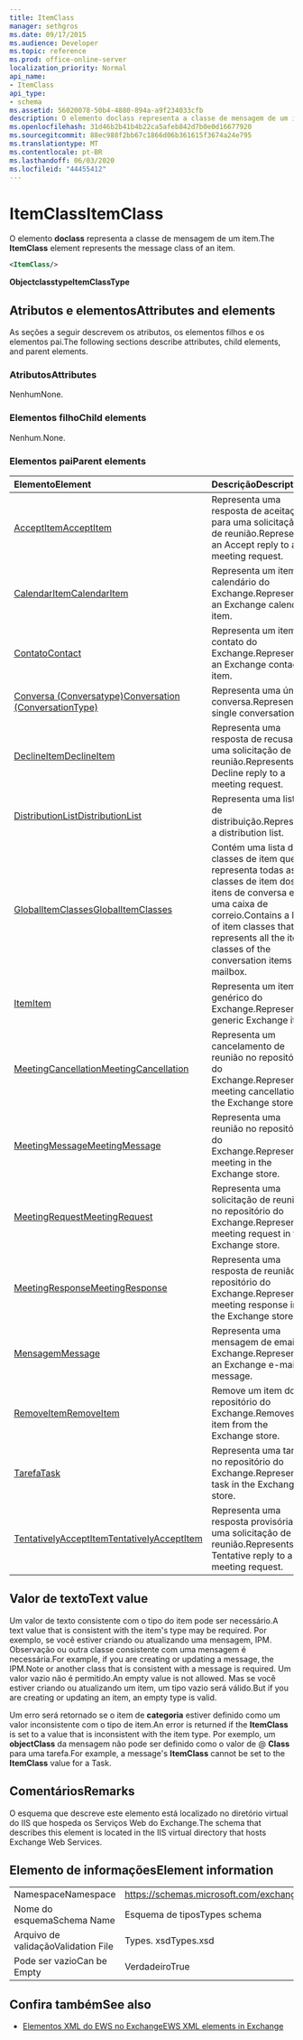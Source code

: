 ```yaml
---
title: ItemClass
manager: sethgros
ms.date: 09/17/2015
ms.audience: Developer
ms.topic: reference
ms.prod: office-online-server
localization_priority: Normal
api_name:
- ItemClass
api_type:
- schema
ms.assetid: 56020078-50b4-4880-894a-a9f234033cfb
description: O elemento doclass representa a classe de mensagem de um item.
ms.openlocfilehash: 31d46b2b41b4b22ca5afeb842d7b0e0d16677920
ms.sourcegitcommit: 88ec988f2bb67c1866d06b361615f3674a24e795
ms.translationtype: MT
ms.contentlocale: pt-BR
ms.lasthandoff: 06/03/2020
ms.locfileid: "44455412"
---
```

# <a name="itemclass"></a><span data-ttu-id="631cb-103">ItemClass</span><span class="sxs-lookup"><span data-stu-id="631cb-103">ItemClass</span></span>

<span data-ttu-id="631cb-104">O elemento **doclass** representa a classe de mensagem de um item.</span><span class="sxs-lookup"><span data-stu-id="631cb-104">The **ItemClass** element represents the message class of an item.</span></span> 
  
```XML
<ItemClass/>
```

 <span data-ttu-id="631cb-105">**Objectclasstype**</span><span class="sxs-lookup"><span data-stu-id="631cb-105">**ItemClassType**</span></span>
## <a name="attributes-and-elements"></a><span data-ttu-id="631cb-106">Atributos e elementos</span><span class="sxs-lookup"><span data-stu-id="631cb-106">Attributes and elements</span></span>

<span data-ttu-id="631cb-107">As seções a seguir descrevem os atributos, os elementos filhos e os elementos pai.</span><span class="sxs-lookup"><span data-stu-id="631cb-107">The following sections describe attributes, child elements, and parent elements.</span></span>
  
### <a name="attributes"></a><span data-ttu-id="631cb-108">Atributos</span><span class="sxs-lookup"><span data-stu-id="631cb-108">Attributes</span></span>

<span data-ttu-id="631cb-109">Nenhum</span><span class="sxs-lookup"><span data-stu-id="631cb-109">None.</span></span>
  
### <a name="child-elements"></a><span data-ttu-id="631cb-110">Elementos filho</span><span class="sxs-lookup"><span data-stu-id="631cb-110">Child elements</span></span>

<span data-ttu-id="631cb-111">Nenhum.</span><span class="sxs-lookup"><span data-stu-id="631cb-111">None.</span></span>
  
### <a name="parent-elements"></a><span data-ttu-id="631cb-112">Elementos pai</span><span class="sxs-lookup"><span data-stu-id="631cb-112">Parent elements</span></span>

|<span data-ttu-id="631cb-113">**Elemento**</span><span class="sxs-lookup"><span data-stu-id="631cb-113">**Element**</span></span>|<span data-ttu-id="631cb-114">**Descrição**</span><span class="sxs-lookup"><span data-stu-id="631cb-114">**Description**</span></span>|
|:-----|:-----|
|[<span data-ttu-id="631cb-115">AcceptItem</span><span class="sxs-lookup"><span data-stu-id="631cb-115">AcceptItem</span></span>](acceptitem.md) <br/> |<span data-ttu-id="631cb-116">Representa uma resposta de aceitação para uma solicitação de reunião.</span><span class="sxs-lookup"><span data-stu-id="631cb-116">Represents an Accept reply to a meeting request.</span></span>  <br/> |
|[<span data-ttu-id="631cb-117">CalendarItem</span><span class="sxs-lookup"><span data-stu-id="631cb-117">CalendarItem</span></span>](calendaritem.md) <br/> |<span data-ttu-id="631cb-118">Representa um item de calendário do Exchange.</span><span class="sxs-lookup"><span data-stu-id="631cb-118">Represents an Exchange calendar item.</span></span>  <br/> |
|[<span data-ttu-id="631cb-119">Contato</span><span class="sxs-lookup"><span data-stu-id="631cb-119">Contact</span></span>](contact.md) <br/> |<span data-ttu-id="631cb-120">Representa um item de contato do Exchange.</span><span class="sxs-lookup"><span data-stu-id="631cb-120">Represents an Exchange contact item.</span></span>  <br/> |
|[<span data-ttu-id="631cb-121">Conversa (Conversatype)</span><span class="sxs-lookup"><span data-stu-id="631cb-121">Conversation (ConversationType)</span></span>](conversation-conversationtype.md) <br/> |<span data-ttu-id="631cb-122">Representa uma única conversa.</span><span class="sxs-lookup"><span data-stu-id="631cb-122">Represents a single conversation.</span></span>  <br/> |
|[<span data-ttu-id="631cb-123">DeclineItem</span><span class="sxs-lookup"><span data-stu-id="631cb-123">DeclineItem</span></span>](declineitem.md) <br/> |<span data-ttu-id="631cb-124">Representa uma resposta de recusa a uma solicitação de reunião.</span><span class="sxs-lookup"><span data-stu-id="631cb-124">Represents a Decline reply to a meeting request.</span></span>  <br/> |
|[<span data-ttu-id="631cb-125">DistributionList</span><span class="sxs-lookup"><span data-stu-id="631cb-125">DistributionList</span></span>](distributionlist.md) <br/> |<span data-ttu-id="631cb-126">Representa uma lista de distribuição.</span><span class="sxs-lookup"><span data-stu-id="631cb-126">Represents a distribution list.</span></span>  <br/> |
|[<span data-ttu-id="631cb-127">GlobalItemClasses</span><span class="sxs-lookup"><span data-stu-id="631cb-127">GlobalItemClasses</span></span>](globalitemclasses.md) <br/> |<span data-ttu-id="631cb-128">Contém uma lista de classes de item que representa todas as classes de item dos itens de conversa em uma caixa de correio.</span><span class="sxs-lookup"><span data-stu-id="631cb-128">Contains a list of item classes that represents all the item classes of the conversation items in a mailbox.</span></span>  <br/> |
|[<span data-ttu-id="631cb-129">Item</span><span class="sxs-lookup"><span data-stu-id="631cb-129">Item</span></span>](item.md) <br/> |<span data-ttu-id="631cb-130">Representa um item genérico do Exchange.</span><span class="sxs-lookup"><span data-stu-id="631cb-130">Represents a generic Exchange item.</span></span>  <br/> |
|[<span data-ttu-id="631cb-131">MeetingCancellation</span><span class="sxs-lookup"><span data-stu-id="631cb-131">MeetingCancellation</span></span>](meetingcancellation.md) <br/> |<span data-ttu-id="631cb-132">Representa um cancelamento de reunião no repositório do Exchange.</span><span class="sxs-lookup"><span data-stu-id="631cb-132">Represents a meeting cancellation in the Exchange store.</span></span>  <br/> |
|[<span data-ttu-id="631cb-133">MeetingMessage</span><span class="sxs-lookup"><span data-stu-id="631cb-133">MeetingMessage</span></span>](meetingmessage.md) <br/> |<span data-ttu-id="631cb-134">Representa uma reunião no repositório do Exchange.</span><span class="sxs-lookup"><span data-stu-id="631cb-134">Represents a meeting in the Exchange store.</span></span>  <br/> |
|[<span data-ttu-id="631cb-135">MeetingRequest</span><span class="sxs-lookup"><span data-stu-id="631cb-135">MeetingRequest</span></span>](meetingrequest.md) <br/> |<span data-ttu-id="631cb-136">Representa uma solicitação de reunião no repositório do Exchange.</span><span class="sxs-lookup"><span data-stu-id="631cb-136">Represents a meeting request in the Exchange store.</span></span>  <br/> |
|[<span data-ttu-id="631cb-137">MeetingResponse</span><span class="sxs-lookup"><span data-stu-id="631cb-137">MeetingResponse</span></span>](meetingresponse.md) <br/> |<span data-ttu-id="631cb-138">Representa uma resposta de reunião no repositório do Exchange.</span><span class="sxs-lookup"><span data-stu-id="631cb-138">Represents a meeting response in the Exchange store.</span></span>  <br/> |
|[<span data-ttu-id="631cb-139">Mensagem</span><span class="sxs-lookup"><span data-stu-id="631cb-139">Message</span></span>](message-ex15websvcsotherref.md) <br/> |<span data-ttu-id="631cb-140">Representa uma mensagem de email do Exchange.</span><span class="sxs-lookup"><span data-stu-id="631cb-140">Represents an Exchange e-mail message.</span></span>  <br/> |
|[<span data-ttu-id="631cb-141">RemoveItem</span><span class="sxs-lookup"><span data-stu-id="631cb-141">RemoveItem</span></span>](removeitem.md) <br/> |<span data-ttu-id="631cb-142">Remove um item do repositório do Exchange.</span><span class="sxs-lookup"><span data-stu-id="631cb-142">Removes an item from the Exchange store.</span></span>  <br/> |
|[<span data-ttu-id="631cb-143">Tarefa</span><span class="sxs-lookup"><span data-stu-id="631cb-143">Task</span></span>](task.md) <br/> |<span data-ttu-id="631cb-144">Representa uma tarefa no repositório do Exchange.</span><span class="sxs-lookup"><span data-stu-id="631cb-144">Represents a task in the Exchange store.</span></span>  <br/> |
|[<span data-ttu-id="631cb-145">TentativelyAcceptItem</span><span class="sxs-lookup"><span data-stu-id="631cb-145">TentativelyAcceptItem</span></span>](tentativelyacceptitem.md) <br/> |<span data-ttu-id="631cb-146">Representa uma resposta provisória a uma solicitação de reunião.</span><span class="sxs-lookup"><span data-stu-id="631cb-146">Represents a Tentative reply to a meeting request.</span></span>  <br/> |
   
## <a name="text-value"></a><span data-ttu-id="631cb-147">Valor de texto</span><span class="sxs-lookup"><span data-stu-id="631cb-147">Text value</span></span>

<span data-ttu-id="631cb-148">Um valor de texto consistente com o tipo do item pode ser necessário.</span><span class="sxs-lookup"><span data-stu-id="631cb-148">A text value that is consistent with the item's type may be required.</span></span> <span data-ttu-id="631cb-149">Por exemplo, se você estiver criando ou atualizando uma mensagem, IPM. Observação ou outra classe consistente com uma mensagem é necessária.</span><span class="sxs-lookup"><span data-stu-id="631cb-149">For example, if you are creating or updating a message, the IPM.Note or another class that is consistent with a message is required.</span></span> <span data-ttu-id="631cb-150">Um valor vazio não é permitido.</span><span class="sxs-lookup"><span data-stu-id="631cb-150">An empty value is not allowed.</span></span> <span data-ttu-id="631cb-151">Mas se você estiver criando ou atualizando um item, um tipo vazio será válido.</span><span class="sxs-lookup"><span data-stu-id="631cb-151">But if you are creating or updating an item, an empty type is valid.</span></span>
  
<span data-ttu-id="631cb-152">Um erro será retornado se o item de **categoria** estiver definido como um valor inconsistente com o tipo de item.</span><span class="sxs-lookup"><span data-stu-id="631cb-152">An error is returned if the **ItemClass** is set to a value that is inconsistent with the item type.</span></span> <span data-ttu-id="631cb-153">Por exemplo, um **objectClass** da mensagem não pode ser definido como o valor de @ **Class** para uma tarefa.</span><span class="sxs-lookup"><span data-stu-id="631cb-153">For example, a message's **ItemClass** cannot be set to the **ItemClass** value for a Task.</span></span> 
  
## <a name="remarks"></a><span data-ttu-id="631cb-154">Comentários</span><span class="sxs-lookup"><span data-stu-id="631cb-154">Remarks</span></span>

<span data-ttu-id="631cb-155">O esquema que descreve este elemento está localizado no diretório virtual do IIS que hospeda os Serviços Web do Exchange.</span><span class="sxs-lookup"><span data-stu-id="631cb-155">The schema that describes this element is located in the IIS virtual directory that hosts Exchange Web Services.</span></span>
  
## <a name="element-information"></a><span data-ttu-id="631cb-156">Elemento de informações</span><span class="sxs-lookup"><span data-stu-id="631cb-156">Element information</span></span>

|||
|:-----|:-----|
|<span data-ttu-id="631cb-157">Namespace</span><span class="sxs-lookup"><span data-stu-id="631cb-157">Namespace</span></span>  <br/> |https://schemas.microsoft.com/exchange/services/2006/types  <br/> |
|<span data-ttu-id="631cb-158">Nome do esquema</span><span class="sxs-lookup"><span data-stu-id="631cb-158">Schema Name</span></span>  <br/> |<span data-ttu-id="631cb-159">Esquema de tipos</span><span class="sxs-lookup"><span data-stu-id="631cb-159">Types schema</span></span>  <br/> |
|<span data-ttu-id="631cb-160">Arquivo de validação</span><span class="sxs-lookup"><span data-stu-id="631cb-160">Validation File</span></span>  <br/> |<span data-ttu-id="631cb-161">Types. xsd</span><span class="sxs-lookup"><span data-stu-id="631cb-161">Types.xsd</span></span>  <br/> |
|<span data-ttu-id="631cb-162">Pode ser vazio</span><span class="sxs-lookup"><span data-stu-id="631cb-162">Can be Empty</span></span>  <br/> |<span data-ttu-id="631cb-163">Verdadeiro</span><span class="sxs-lookup"><span data-stu-id="631cb-163">True</span></span>  <br/> |
   
## <a name="see-also"></a><span data-ttu-id="631cb-164">Confira também</span><span class="sxs-lookup"><span data-stu-id="631cb-164">See also</span></span>



- [<span data-ttu-id="631cb-165">Elementos XML do EWS no Exchange</span><span class="sxs-lookup"><span data-stu-id="631cb-165">EWS XML elements in Exchange</span></span>](ews-xml-elements-in-exchange.md)

